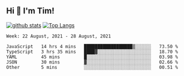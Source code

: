 ## Hi 👋 I'm Tim!
  
  [![github stats](https://github-readme-stats.vercel.app/api?username=thostetler&theme=dracula&count_private=true&show_icons=true)](https://github.com/thostetler/github-readme-stats)
  [![Top Langs](https://github-readme-stats.vercel.app/api/top-langs/?username=thostetler&layout=compact&count_private=true&theme=dracula&show_icons=true)](https://github.com/thostetler/github-readme-stats)
 
<!--START_SECTION:waka-->
```text
Week: 22 August, 2021 - 28 August, 2021

JavaScript   14 hrs 4 mins   ██████████████████▒░░░░░░   73.50 % 
TypeScript   3 hrs 35 mins   ████▓░░░░░░░░░░░░░░░░░░░░   18.70 % 
YAML         45 mins         █░░░░░░░░░░░░░░░░░░░░░░░░   03.98 % 
JSON         30 mins         ▓░░░░░░░░░░░░░░░░░░░░░░░░   02.66 % 
Other        5 mins          ░░░░░░░░░░░░░░░░░░░░░░░░░   00.51 % 
```
<!--END_SECTION:waka-->
